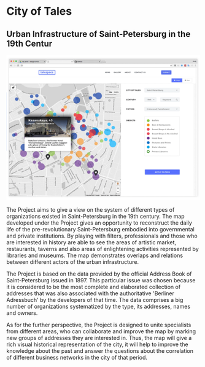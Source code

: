 # City of Tales
## Urban Infrastructure of Saint-Petersburg in the 19th Centur

![Current Project Preview](https://github.com/legandy/TaleSpace/blob/master/Primary%20sources/Images/mockup.gif)

The Project aims to give a view on the system of different types of organizations existed in Saint-Petersburg in the 19th century. The map developed under the Project gives an opportunity to reconstruct the daily life of the pre-revolutionary Saint-Petersburg embodied into governmental and private institutions. By playing with filters, professionals and those who are interested in history are able to see the areas of artistic market, restaurants, taverns and also areas of enlightening activities represented by libraries and museums. The map demonstrates overlaps and relations between different actors of the urban infrastructure.

The Project is based on the data provided by the official Address Book of Saint-Petersburg issued in 1897. This particular issue was chosen because it is considered to be the most complete and elaborated collection of addresses that was also associated with the authoritative 'Berliner Adressbuch' by the developers of that time. The data comprises a big number of organizations systematized by the type, its addresses, names and owners.

As for the further perspective, the Project is designed to unite specialists from different areas, who can collaborate and improve the map by marking new groups of addresses they are interested in. Thus, the map will give a rich visual historical representation of the city, it will help to improve the knowledge about the past and answer the questions about the correlation of different business networks in the city of that period.
